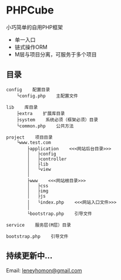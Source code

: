 # PHPCube
小巧简单的自用PHP框架
* 单一入口
* 链式操作ORM
* M层与项目分离，可服务于多个项目

## 目录 
    config    配置目录
        └config.php    主配置文件
        
    lib    库目录
        ├extra    扩展库目录
        ├system    系统必须（框架必须）目录
        └common.php    公共方法
        
    project    项目目录
        └www.test.com    
            ├application    <<<网站后台目录>>>
            │   ├config
            │   ├controller
            │   ├lib
            │   └view
            │
            ├www    <<<网站根目录>>>
            │   ├css
            │   ├img
            │   ├js
            │   └index.php    <<<网站入口文件>>>
            │
            └bootstrap.php    引导文件
    
    service    服务层(M层）目录
        
    bootstrap.php    引导文件

## 持续更新中...
Email: leneyhomon@gmail.com